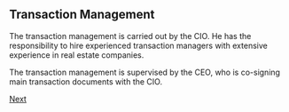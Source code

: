 ## Transaction Management
The transaction management is carried out by the CIO. He has the responsibility to hire experienced transaction managers with extensive experience in real estate companies. 

The transaction management is supervised by the CEO, who is co-signing main transaction documents with the CIO. 

[Next](/asset/real/assetManagement.md)